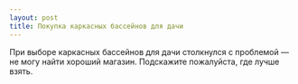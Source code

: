 ```yaml
---
layout: post 
title: Покупка каркасных бассейнов для дачи 
--- 
```

При выборе каркасных бассейнов для дачи столкнулся с проблемой — не могу найти хороший магазин. Подскажите пожалуйста, где лучше взять.
